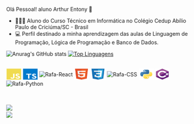 Olá Pessoal! aluno Arthur Entony 👋

- 🧑🏻‍🏫 Aluno do Curso Técnico em Informática no Colégio Cedup Abílio Paulo de Criciúma/SC - Brasil
- 💻 Perfil destinado a minha aprendizagem das aulas de Linguagem de Programação, Lógica de Programação e Banco de Dados.
  
![Anurag's GitHub stats](https://github-readme-stats.vercel.app/api?username=turzinn&theme=radical&show_icons=true)
[![Top Linguagens](https://github-readme-stats.vercel.app/api/top-langs/?username=turzinn&layout=compact)](https://github.com/anuraghazra/github-readme-stats)

<div style="display: inline_block"><br>
  <img align="center" alt="Rafa-Js" height="30" width="40" src="https://raw.githubusercontent.com/devicons/devicon/master/icons/javascript/javascript-plain.svg">
  <img align="center" alt="Rafa-Ts" height="30" width="40" src="https://raw.githubusercontent.com/devicons/devicon/master/icons/typescript/typescript-plain.svg">
  <img align="center" alt="Rafa-React" height="30" width="40" 
            <img src="https://cdn.jsdelivr.net/gh/devicons/devicon@latest/icons/azuresqldatabase/azuresqldatabase-original.svg" />
            <img align="center" alt="Rafa-HTML" height="30" width="40" src="https://raw.githubusercontent.com/devicons/devicon/master/icons/html5/html5-original.svg">
  <img align="center" alt="Rafa-CSS" height="30" width="40" src="https://raw.githubusercontent.com/devicons/devicon/master/icons/css3/css3-original.svg">
   <img align="center" alt="Rafa-CSS" height="30" width="40" img src="https://cdn.jsdelivr.net/gh/devicons/devicon@latest/icons/angular/angular-original.svg">
                
  <img align="center" alt="Rafa-Python" height="30" width="40" src="https://raw.githubusercontent.com/devicons/devicon/master/icons/python/python-original.svg">
  <img align="center" alt="Rafa-Csharp" height="30" width="40" src="https://raw.githubusercontent.com/devicons/devicon/master/icons/csharp/csharp-original.svg">
  <img align="center" alt="Rafa-Python" height="30" width="40" src="https://cdn.jsdelivr.net/gh/devicons/devicon@latest/icons/canva/canva-original.svg" />
          
</div>
 <br><br>
 
<div> 

  <a href="https://www.instagram.com/euturzinn" target="_blank"><img src="https://img.shields.io/badge/-Instagram-%23E4405F?style=for-the-badge&logo=instagram&logoColor=white" target="_blank"></a> 	
  <a href = "mailto:turzinn.skt@icloud.com"><img src="https://img.shields.io/badge/-Gmail-%23333?style=for-the-badge&logo=gmail&logoColor=white" target="_blank"></a>

    

